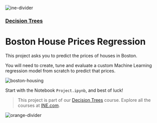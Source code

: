![ine-divider](https://user-images.githubusercontent.com/7065401/92672068-398e8080-f2ee-11ea-82d6-ad53f7feb5c0.png)

### [Decision Trees](https://my.ine.com/course/decision-trees/83fcfd52-f7e4-4fb7-812d-1c57737820d6)

# Boston House Prices Regression

This project asks you to predict the prices of houses in Boston.

You will need to create, tune and evaluate a custom Machine Learning regression model from scratch to predict that prices. 

![boston-housing](https://user-images.githubusercontent.com/7065401/112419797-ca68fe80-8d0a-11eb-8f18-03381a6a1de8.png)

Start with the Notebook `Project.ipynb`, and best of luck!

> This project is part of our [Decision Trees](https://my.ine.com/course/decision-trees/83fcfd52-f7e4-4fb7-812d-1c57737820d6) course. Explore all the courses at [INE.com](https://ine.com/).

![orange-divider](https://user-images.githubusercontent.com/7065401/92672455-187a5f80-f2ef-11ea-890c-40be9474f7b7.png)